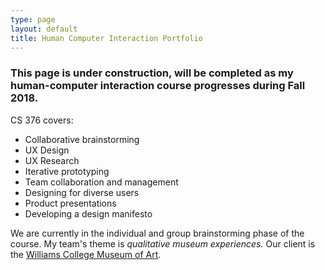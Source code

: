```yaml
---
type: page
layout: default
title: Human Computer Interaction Portfolio
---
```


### This page is under construction, will be completed as my human-computer interaction course progresses during Fall 2018.

CS 376 covers:
* Collaborative brainstorming
* UX Design
* UX Research
* Iterative prototyping
* Team collaboration and management
* Designing for diverse users
* Product presentations
* Developing a design manifesto

We are currently in the individual and group brainstorming phase of the course. My team's theme is *qualitative museum experiences.* Our client is the [Williams College Museum of Art](https://wcma.williams.edu/).  
<!-- 
<!DOCTYPE html>
<meta charset="utf-8">
<title>Redirecting to https://londonmeanswild.github.io/CS376/</title>
<meta http-equiv="refresh" content="0; URL=https://londonmeanswild.github.io/CS376/">
<link rel="canonical" href="https://londonmeanswild.github.io/CS376/"> --> 
